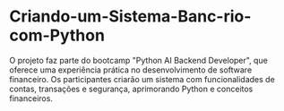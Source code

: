 # Criando-um-Sistema-Banc-rio-com-Python
O projeto faz parte do bootcamp "Python AI Backend Developer", que oferece uma experiência prática no desenvolvimento de software financeiro. Os participantes criarão um sistema com funcionalidades de contas, transações e segurança, aprimorando Python e conceitos financeiros.
